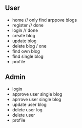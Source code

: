 ## User 
- home // only find arppove blogs
- register  // done
- login   // done
- create blog  
- update blog
- delete blog / one
- find own blog
- find single blog
- profile



## Admin
- login
- approve user single blog
- aprrove user single blog
- update user blog
- delete user log
- delete user
- profile

